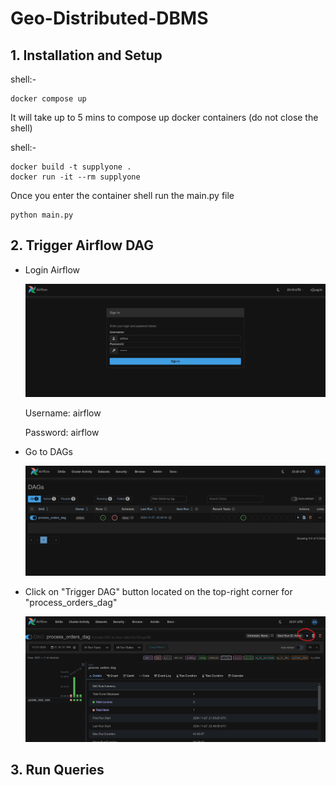 # Geo-Distributed-DBMS

## 1. Installation and Setup

shell:-

    docker compose up
It will take up to 5 mins to compose up docker containers (do not close the shell)

shell:-
    
    docker build -t supplyone .
    docker run -it --rm supplyone

Once you enter the container shell run the main.py file
    
    python main.py

## 2. Trigger Airflow DAG

- Login Airflow

    ![alt text](images/login.png)

    Username: airflow

    Password: airflow

- Go to DAGs

    ![alt text](images/dags.png)

- Click on "Trigger DAG" button located on the top-right corner for "process_orders_dag"

    ![alt text](images/trigger.png)


## 3. Run Queries
